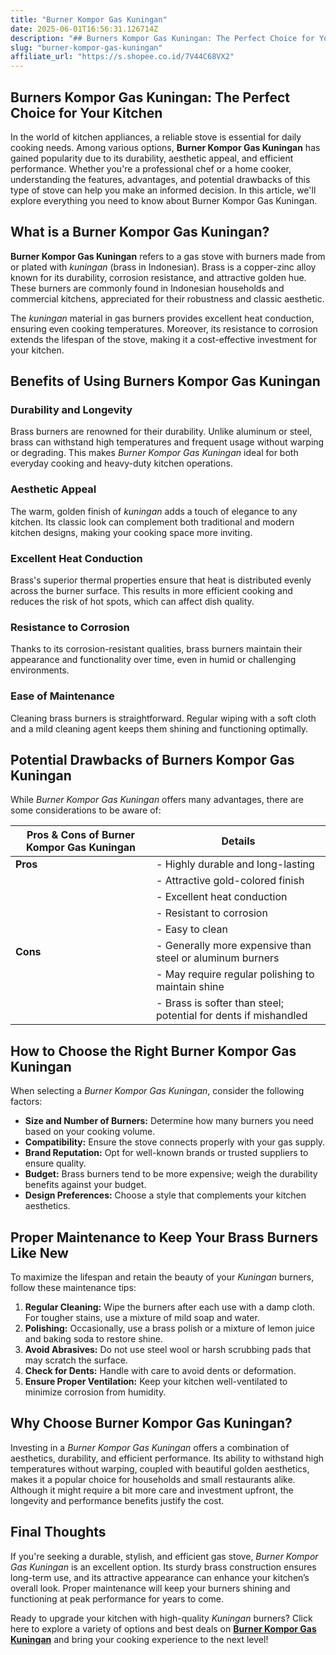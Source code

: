 ```yaml
---
title: "Burner Kompor Gas Kuningan"
date: 2025-06-01T16:56:31.126714Z
description: "## Burners Kompor Gas Kuningan: The Perfect Choice for Your Kitchen..."
slug: "burner-kompor-gas-kuningan"
affiliate_url: "https://s.shopee.co.id/7V44C68VX2"
---
```

## Burners Kompor Gas Kuningan: The Perfect Choice for Your Kitchen

In the world of kitchen appliances, a reliable stove is essential for daily cooking needs. Among various options, **Burner Kompor Gas Kuningan** has gained popularity due to its durability, aesthetic appeal, and efficient performance. Whether you're a professional chef or a home cooker, understanding the features, advantages, and potential drawbacks of this type of stove can help you make an informed decision. In this article, we'll explore everything you need to know about Burner Kompor Gas Kuningan.

## What is a Burner Kompor Gas Kuningan?

**Burner Kompor Gas Kuningan** refers to a gas stove with burners made from or plated with *kuningan* (brass in Indonesian). Brass is a copper-zinc alloy known for its durability, corrosion resistance, and attractive golden hue. These burners are commonly found in Indonesian households and commercial kitchens, appreciated for their robustness and classic aesthetic.

The *kuningan* material in gas burners provides excellent heat conduction, ensuring even cooking temperatures. Moreover, its resistance to corrosion extends the lifespan of the stove, making it a cost-effective investment for your kitchen.

## Benefits of Using Burners Kompor Gas Kuningan

### Durability and Longevity

Brass burners are renowned for their durability. Unlike aluminum or steel, brass can withstand high temperatures and frequent usage without warping or degrading. This makes *Burner Kompor Gas Kuningan* ideal for both everyday cooking and heavy-duty kitchen operations.

### Aesthetic Appeal

The warm, golden finish of *kuningan* adds a touch of elegance to any kitchen. Its classic look can complement both traditional and modern kitchen designs, making your cooking space more inviting.

### Excellent Heat Conduction

Brass's superior thermal properties ensure that heat is distributed evenly across the burner surface. This results in more efficient cooking and reduces the risk of hot spots, which can affect dish quality.

### Resistance to Corrosion

Thanks to its corrosion-resistant qualities, brass burners maintain their appearance and functionality over time, even in humid or challenging environments.

### Ease of Maintenance

Cleaning brass burners is straightforward. Regular wiping with a soft cloth and a mild cleaning agent keeps them shining and functioning optimally.

## Potential Drawbacks of Burners Kompor Gas Kuningan

While *Burner Kompor Gas Kuningan* offers many advantages, there are some considerations to be aware of:

| **Pros & Cons of Burner Kompor Gas Kuningan** | **Details**                                 |
|-----------------------------------------------|---------------------------------------------|
| **Pros**                                    | - Highly durable and long-lasting         |
|                                               | - Attractive gold-colored finish          |
|                                               | - Excellent heat conduction                |
|                                               | - Resistant to corrosion                   |
|                                               | - Easy to clean                            |
| **Cons**                                    | - Generally more expensive than steel or aluminum burners |
|                                               | - May require regular polishing to maintain shine |
|                                               | - Brass is softer than steel; potential for dents if mishandled |

## How to Choose the Right Burner Kompor Gas Kuningan

When selecting a *Burner Kompor Gas Kuningan*, consider the following factors:

- **Size and Number of Burners:** Determine how many burners you need based on your cooking volume.
- **Compatibility:** Ensure the stove connects properly with your gas supply.
- **Brand Reputation:** Opt for well-known brands or trusted suppliers to ensure quality.
- **Budget:** Brass burners tend to be more expensive; weigh the durability benefits against your budget.
- **Design Preferences:** Choose a style that complements your kitchen aesthetics.

## Proper Maintenance to Keep Your Brass Burners Like New

To maximize the lifespan and retain the beauty of your *Kuningan* burners, follow these maintenance tips:

1. **Regular Cleaning:** Wipe the burners after each use with a damp cloth. For tougher stains, use a mixture of mild soap and water.
2. **Polishing:** Occasionally, use a brass polish or a mixture of lemon juice and baking soda to restore shine.
3. **Avoid Abrasives:** Do not use steel wool or harsh scrubbing pads that may scratch the surface.
4. **Check for Dents:** Handle with care to avoid dents or deformation.
5. **Ensure Proper Ventilation:** Keep your kitchen well-ventilated to minimize corrosion from humidity.

## Why Choose Burner Kompor Gas Kuningan?

Investing in a *Burner Kompor Gas Kuningan* offers a combination of aesthetics, durability, and efficient performance. Its ability to withstand high temperatures without warping, coupled with beautiful golden aesthetics, makes it a popular choice for households and small restaurants alike. Although it might require a bit more care and investment upfront, the longevity and performance benefits justify the cost.

## Final Thoughts

If you're seeking a durable, stylish, and efficient gas stove, *Burner Kompor Gas Kuningan* is an excellent option. Its sturdy brass construction ensures long-term use, and its attractive appearance can enhance your kitchen’s overall look. Proper maintenance will keep your burners shining and functioning at peak performance for years to come.

Ready to upgrade your kitchen with high-quality *Kuningan* burners? Click here to explore a variety of options and best deals on **[Burner Kompor Gas Kuningan](https://s.shopee.co.id/7V44C68VX2)** and bring your cooking experience to the next level!